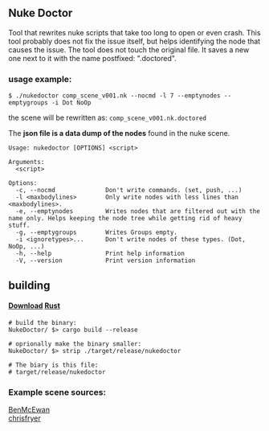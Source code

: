## Nuke Doctor

Tool that rewrites nuke scripts that take too long to open
or even crash. This tool probably does not fix the issue itself,
but helps identifying the node that causes the issue.
The tool does not touch the original file. It saves
a new one next to it with the name postfixed: ".doctored".

### usage example:
```
$ ./nukedoctor comp_scene_v001.nk --nocmd -l 7 --emptynodes --emptygroups -i Dot NoOp
```

the scene will be rewritten as:
`comp_scene_v001.nk.doctored`

The **json file is a data dump of the nodes** found in the nuke scene.

```
Usage: nukedoctor [OPTIONS] <script>

Arguments:
  <script>  

Options:
  -c, --nocmd              Don't write commands. (set, push, ...)
  -l <maxbodylines>        Only write nodes with less lines than <maxbodylines>.
  -e, --emptynodes         Writes nodes that are filtered out with the name only. Helps keeping the node tree while getting rid of heavy stuff.
  -g, --emptygroups        Writes Groups empty.
  -i <ignoretypes>...      Don't write nodes of these types. (Dot, NoOp, ...)
  -h, --help               Print help information
  -V, --version            Print version information
```

## building

#### [**Download**](https://rustup.rs/) [Rust](https://www.rust-lang.org/)

```
# build the binary:
NukeDoctor/ $> cargo build --release

# oprionally make the binary smaller:
NukeDoctor/ $> strip ./target/release/nukedoctor

# The biary is this file:
# target/release/nukedoctor
```

### Example scene sources:

[BenMcEwan](https://github.com/BenMcEwan/nuke_public)  
[chrisfryer](https://www.chrisfryer.co.uk/post/cf_tools-demo-nuke-script)
